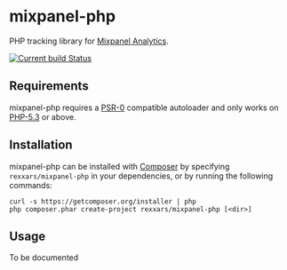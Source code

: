 # mixpanel-php
PHP tracking library for [Mixpanel Analytics](https://mixpanel.com/).

[![Current build Status](https://secure.travis-ci.org/rexxars/mixpanel-php.png)](http://travis-ci.org/rexxars/mixpanel-php)

## Requirements
mixpanel-php requires a [PSR-0](http://groups.google.com/group/php-standards) compatible autoloader and only works on [PHP-5.3](http://php.net/) or above.

## Installation
mixpanel-php can be installed with [Composer](http://getcomposer.org/) by specifying `rexxars/mixpanel-php` in your dependencies, or by running the following commands:

```
curl -s https://getcomposer.org/installer | php
php composer.phar create-project rexxars/mixpanel-php [<dir>]
```

## Usage
To be documented
